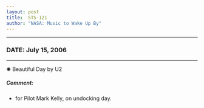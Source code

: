 ```yaml
---
layout: post
title:  STS-121
author: "NASA: Music to Wake Up By"
---
```


----
### DATE: July 15, 2006
----
✺ Beautiful Day by U2

##### Comment:
* for Pilot Mark Kelly, on undocking day.
